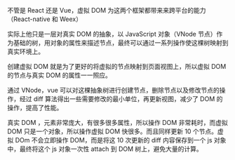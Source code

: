 不管是 React 还是 Vue，虚拟 DOM 为这两个框架都带来来跨平台的能力（React-native 和 Weex）

实际上他只是一层对真实 DOM 的抽象，以 JavaScript 对象（VNode 节点）作为基础的树，用对象的属性来描述节点，最终可以通过一系列操作使这棵树映射到真实环境上。

创建虚拟 DOM 就是为了更好的将虚拟的节点映射到页面视图上，所以虚拟 DOM 的节点与真实 DOM 的属性一一照应。

通过 VNode，vue 可以对这棵抽象树进行创建节点，删除节点以及修改节点的操作，经过 diff 算法得出一些需要修改的最小单位，再更新视图，减少了 DOM 的操作，提高了性能。

真实 DOM ，元素非常庞大，有很多很多属性，所以操作 DOM 非常耗时，而虚拟 DOM 只是一个对象，所以操作虚拟 DOM 快很多。而且同样更新 10 个节点。虚拟 DOm 不会立即操作 DOM，而是将这 10 次更新的 diff 内容保存到一个 js 对象中，最终将这个 js 对象一次性 attach 到 DOM 树上，避免大量的计算。
